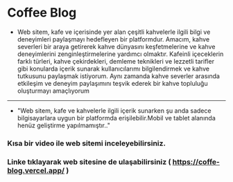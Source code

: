 # Coffee Blog
* Web sitem, kafe ve içerisinde yer alan çeşitli kahvelerle ilgili bilgi ve deneyimleri paylaşmayı hedefleyen bir platformdur. 
Amacım, kahve severleri bir araya getirerek kahve dünyasını keşfetmelerine ve kahve deneyimlerini zenginleştirmelerine yardımcı olmaktır. 
Kafeinli içeceklerin farklı türleri, kahve çekirdekleri, demleme teknikleri ve lezzetli tarifler gibi konularda içerik sunarak kullanıcılarımı
bilgilendirmek ve kahve tutkusunu paylaşmak istiyorum. 
Aynı zamanda kahve severler arasında etkileşim ve deneyim paylaşımını teşvik ederek bir kahve topluluğu oluşturmayı amaçlıyorum
-----------------------------------------------------------------------------------------------------------------------------------------------------------------------------
- "Web sitem, kafe ve kahvelerle ilgili içerik sunarken şu anda sadece bilgisayarlara uygun bir platformda erişilebilir.Mobil ve tablet alanında henüz geliştirme yapılmamıştır.."
 ### Kısa bir video ile web sitemi inceleyebilirsiniz.
 
 ### Linke tıklayarak web sitesine de ulaşabilirsiniz ( https://coffe-blog.vercel.app/ )

